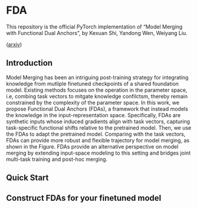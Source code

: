 # FDA
This repository is the official PyTorch implementation of “Model Merging with Functional Dual Anchors”, by Kexuan Shi, Yandong Wen, Weiyang Liu.

([arxiv](https://arxiv.org/pdf/2401.07402.pdf))


## Introduction
Model Merging has been an intriguing post-training strategy for integrating knowledge from mutliple finetuned checkpoints of a shared foundation model. Existing methods focuses on the operation in the parameter space, i.e, combing task vectors to mitgate knowledge confilctsm, thereby remain constrained by the complexity of the parameter space. In this work, we propose Functional Dual Anchors (FDAs), a framework that instead models the knowledge in the input-representation space. Specifically, FDAs are synthetic inputs whose induced gradients align with task vectors, capturing task-specific functional shifts relative to the pretrained model. Then, we use the FDAs to adapt the pretrained model. Comparing with the task vectors, FDAs can provide more robust and flexible trajectory for model merging, as shown in the Figure.
FDAs provide an alternative perspective on model merging by extending input-space modeling to this setting and bridges joint multi-task training and post-hoc merging.


## Quick Start

## Construct FDAs for your finetuned model

